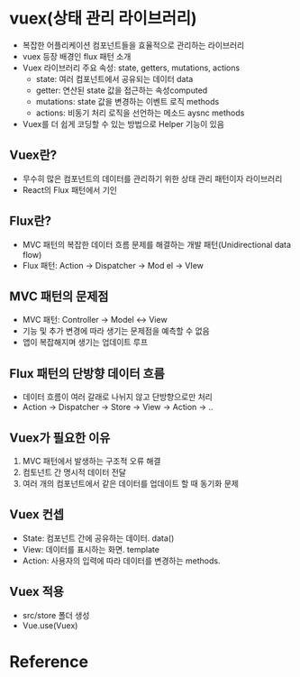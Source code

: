 # vuex(상태 관리 라이브러리)
- 복잡한 어플리케이션 컴포넌트들을 효율적으로 관리하는 라이브러리
- vuex 등장 배경인 flux 패턴 소개
- Vuex 라이브러리 주요 속성: state, getters, mutations, actions
  * state: 여러 컴포넌트에서 공유되는 데이터 data
  * getter: 연산된 state 값을 접근하는 속성computed
  * mutations: state 값을 변경하는 이벤트 로직 methods
  * actions: 비동기 처리 로직을 선언하는 메소드 aysnc methods
- Vuex를 더 쉽게 코딩할 수 있는 방법으로 Helper 기능이 있음
 
## Vuex란?
- 무수히 많은 컴포넌트의 데이터를 관리하기 위한 상태 관리 패턴이자 라이브러리
- React의 Flux 패턴에서 기인

## Flux란?
- MVC 패턴의 복잡한 데이터 흐름 문제를 해결하는 개발 패턴(Unidirectional data flow)
- Flux 패턴: Action -> Dispatcher -> Mod
el -> VIew

## MVC 패턴의 문제점
- MVC 패턴: Controller -> Model <-> View
- 기능 및 추가 변경에 따라 생기는 문제점을 예측할 수 없음
- 앱이 복잡해지며 생기는 업데이트 루프

## Flux 패턴의 단방향 데이터 흐름
- 데이터 흐름이 여러 갈래로 나뉘지 않고 단방향으로만 처리
- Action -> Dispatcher -> Store -> View -> Action -> ..

## Vuex가 필요한 이유
1. MVC 패턴에서 발생하는 구조적 오류 해결
2. 컴토넌트 간 명시적 데이터 전달
3. 여러 개의 컴포넌트에서 같은 데이터를 업데이트 할 때 동기화 문제

## Vuex 컨셉
- State: 컴포넌트 간에 공유하는 데이터. data()
- View: 데이터를 표시하는 화면. template
- Action: 사용자의 입력에 따라 데이터를 변경하는 methods.

## Vuex 적용
- src/store 폴더 생성
- Vue.use(Vuex)

# Reference

